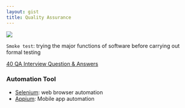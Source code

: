 ```yaml
---
layout: gist
title: Quality Assurance
---
```


<img src="{{site.baseurl}}/gist/qa/convention-microservices-testing.png" style="max-width: 100%;">


`Smoke test`: trying the major functions of software before carrying out formal testing

[40 QA Interview Question & Answers ](https://www.linkedin.com/feed/update/urn:li:ugcPost:6493660103340855296/)


### Automation Tool

- [Selenium](https://www.seleniumhq.org/): web browser automation
- [Appium](http://appium.io/): Mobile app automation
